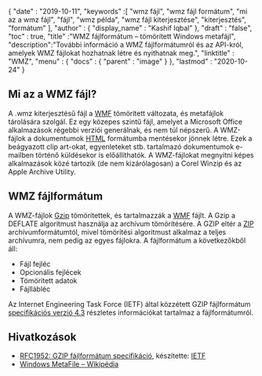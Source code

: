 {
  "date" : "2019-10-11",
  "keywords" :[ "wmz fájl", "wmz fájl formátum", "mi az a wmz fájl", "fájl", "wmz példa", "wmz fájl kiterjesztése", "kiterjesztés", "formátum" ],
  "author" : {
    "display_name" : "Kashif Iqbal"
},
  "draft" : "false",
  "toc" : true,
  "title" :"WMZ fájlformátum – tömörített Windows metafájl",
  "description":"További információ a WMZ fájlformátumról és az API-król, amelyek WMZ fájlokat hozhatnak létre és nyithatnak meg.",
  "linktitle" : "WMZ",
  "menu" : {
    "docs" : {
      "parent" : "image"
}
},
  "lastmod" : "2020-10-24"
}

## Mi az a WMZ fájl?

A .wmz kiterjesztésű fájl a [WMF](/hu/image/wmf/) tömörített változata, és metafájlok tárolására szolgál. Ez egy közepes szintű fájl, amelyet a Microsoft Office alkalmazások régebbi verziói generálnak, és nem túl népszerű. A WMZ-fájlok a dokumentumok [HTML](/hu/web/html/) formátumba mentésekor jönnek létre. Ezek a beágyazott clip art-okat, egyenleteket stb. tartalmazó dokumentumok e-mailben történő küldésekor is előállíthatók. A WMZ-fájlokat megnyitni képes alkalmazások közé tartozik (de nem kizárólagosan) a Corel Winzip és az Apple Archive Utility.

## WMZ fájlformátum

A WMZ-fájlok [Gzip](/hu/compression/gz/) tömörítettek, és tartalmazzák a [WMF](/hu/image/wmf/) fájlt. A Gzip a DEFLATE algoritmust használja az archívum tömörítésére. A GZIP eltér a [ZIP](/hu/compression/zip/) archívumformátumtól, mivel tömörítési algoritmust alkalmaz a teljes archívumra, nem pedig az egyes fájlokra. A fájlformátum a következőkből áll:

* Fájl fejléc
* Opcionális fejlécek
* Tömörített adatok
* Fájllábléc

Az Internet Engineering Task Force (IETF) által közzétett GZIP fájlformátum [specifikációs verzió 4.3](https://datatracker.ietf.org/doc/html/rfc1952) részletes információkat tartalmaz a fájlformátumról.

## Hivatkozások

* [RFC1952: GZIP fájlformátum specifikáció](https://datatracker.ietf.org/doc/html/rfc1952), készítette: [IETF](https://www.ietf.org)
* [Windows MetaFile – Wikipédia](https://en.wikipedia.org/wiki/Windows_Metafile)

